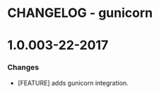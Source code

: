 # CHANGELOG - gunicorn

1.0.003-22-2017
==================

### Changes

* [FEATURE] adds gunicorn integration.
